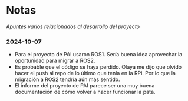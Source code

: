 # Notas

_Apuntes varios relacionados al desarrollo del proyecto_

### 2024-10-07

- Para el proyecto de PAI usaron ROS1. Sería buena idea aprovechar la oportunidad para migrar a ROS2.
- Es probable que el código se haya perdido. Olaya me dijo que olvidó hacer el push al repo de lo último que tenía en la RPi. Por lo que la migración a ROS2 tendría aún más sentido.
- El informe del proyecto de PAI parece ser una muy buena documentación de cómo volver a hacer funcionar la pata.